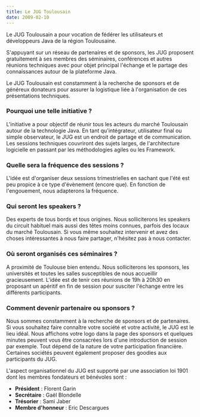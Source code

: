 ```yaml
---
title: Le JUG Toulousain
date: 2009-02-10
---
```


Le JUG Toulousain a pour vocation de fédérer les utilisateurs et développeurs
Java de la région Toulousaine.

<!--more-->

S'appuyant sur un réseau de partenaires et de sponsors, les JUG proposent
gratuitement à ses membres des séminaires, conférences et autres réunions
techniques avec pour objet principal l'échange et le partage des connaissances
autour de la plateforme Java.

Le JUG Toulousain est constamment à la recherche de sponsors et de généreux
donateurs pour assurer la logistique liée à l'organisation de ces présentations
techniques.

### Pourquoi une telle initiative ?

L'initiative a pour objectif de réunir tous les acteurs du marché Toulousain
autour de la technologie Java. En tant qu'intégrateur, utilisateur final ou
simple observateur, le JUG est un endroit de partage et de communication. Les
sessions techniques couvriront des sujets larges, de l'architecture logicielle
en passant par les méthodologies agiles ou les Framework.

### Quelle sera la fréquence des sessions ?

L'idée est d'organiser deux sessions trimestrielles en sachant que l'été est peu
propice à ce type d'évènement (encore que). En fonction de l'engouement, nous
adapterons la fréquence.

### Qui seront les speakers ?

Des experts de tous bords et tous origines. Nous solliciterons les speakers du
circuit habituel mais aussi des têtes moins connues, parfois des locaux du
marché Toulousain. Si vous même souhaitez intervenir et avez des choses
intéressantes à nous faire partager, n'hésitez pas à nous contacter.

### Où seront organisés ces séminaires ?

A proximité de Toulouse bien entendu. Nous solliciterons les sponsors, les
universités et toutes les salles susceptibles de nous accueillir gracieusement.
L'idée est de tenir ces réunions de 19h à 20h30 en proposant un apéritif en fin
de session pour susciter l'échange entre les différents participants.

### Comment devenir partenaire ou sponsors ?

Nous sommes constamment à la recherche de sponsors et de partenaires. Si vous
souhaitez faire connaître votre société et votre activité, le JUG est le lieu
idéal. Nous affichons votre logo dans la page des sponsors et quelques minutes
peuvent vous être consacrées lors d'une introduction de session par exemple.
Tout dépend de la nature de votre participation financière. Certaines sociétés
peuvent également proposer des goodies aux participants du JUG.

L'aspect organisationnel du JUG est supporté par une association loi 1901 dont
les membres fondateurs et bénévoles sont :

* **Président** : Florent Garin
* **Secrétaire** : Gaël Blondelle
* **Trésorier** : Sami Jaber
* **Membre d'honneur** : Eric Descargues
